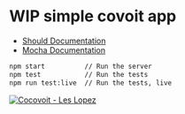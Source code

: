 # WIP simple covoit app

- [Should Documentation](https://github.com/shouldjs/should.js)
- [Mocha Documentation](https://mochajs.org/)

```bash
npm start          // Run the server
npm test           // Run the tests
npm run test:live  // Run the tests, live
```

[![Cocovoit - Les Lopez](https://cdn.koreus.com/thumbshigh/201703/les-lopez-cocovoit.jpg)](https://youtu.be/3EnE9FylZXg)
